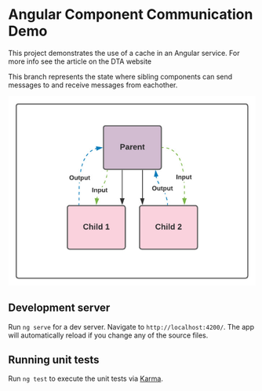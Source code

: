 # Angular Component Communication Demo

This project demonstrates the use of a cache in an Angular service. For more info see the article on the DTA website

This branch represents the state where sibling components can send messages to and receive messages from eachother.

![two way sibling message](sibling-to-sibling-two-way.jpeg)

## Development server

Run `ng serve` for a dev server. Navigate to `http://localhost:4200/`. The app will automatically reload if you change any of the source files.

## Running unit tests

Run `ng test` to execute the unit tests via [Karma](https://karma-runner.github.io).

